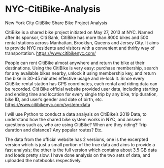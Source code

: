 # NYC-CitiBike-Analysis
New York City CitiBike Share Bike Project Analysis

CitiBike is a shared bike project initiated on May 27, 2013 at NYC. Named after its sponsor, Citi Bank, CitiBike has more than 8000 bikes and 500 rental stations across Manhattan, Brooklyn, Queens and Jersey City. It aims to provide NYC residents and visitors with a convenient and thrifty way of transportation. https://www.citibikenyc.com/ 

People can rent CitiBike almost anywhere and return the bike at their destinations. Using the CitiBike is very easy: purchase membership, search for any available bikes nearby, unlock it using membership key, and return the bike in 30-45 minutes effective usage and re-lock it. Since every CitiBike rental station has GPS coordinates, each rental and riding data can be recorded. Citi Bike official website provided user data, including starting and ending time and location for every single trip by any bike, trip duration, bike ID, and user’s gender and date of birth, etc. https://www.citibikenyc.com/system-data 

I will use Python to conduct a data analysis on CitiBike’s 2019 Data, to understand how the shared bike system works in NYC, and answer questions such as, who are using CitiBike? When are they riding? Trip duration and distance? Any popular routes? Etc. 

The data from the official website has 2 versions, one is the excerpted version which is just a small portion of the true data and aims to provide a fast analysis; the other is the full version which contains about 3.5 GB data and loads pretty slow. I have done analysis on the two sets of data, and uploaded the notebooks respectively.
